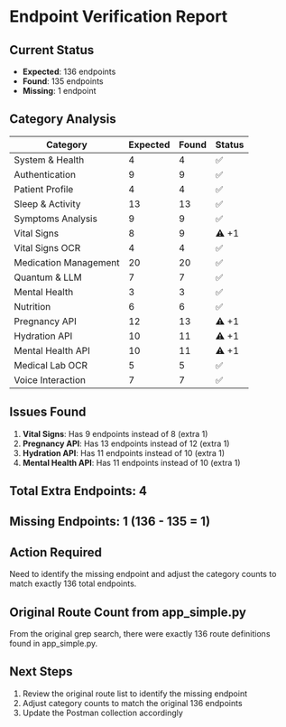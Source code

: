 # Endpoint Verification Report

## Current Status
- **Expected**: 136 endpoints
- **Found**: 135 endpoints
- **Missing**: 1 endpoint

## Category Analysis
| Category | Expected | Found | Status |
|----------|----------|-------|--------|
| System & Health | 4 | 4 | ✅ |
| Authentication | 9 | 9 | ✅ |
| Patient Profile | 4 | 4 | ✅ |
| Sleep & Activity | 13 | 13 | ✅ |
| Symptoms Analysis | 9 | 9 | ✅ |
| Vital Signs | 8 | 9 | ⚠️ +1 |
| Vital Signs OCR | 4 | 4 | ✅ |
| Medication Management | 20 | 20 | ✅ |
| Quantum & LLM | 7 | 7 | ✅ |
| Mental Health | 3 | 3 | ✅ |
| Nutrition | 6 | 6 | ✅ |
| Pregnancy API | 12 | 13 | ⚠️ +1 |
| Hydration API | 10 | 11 | ⚠️ +1 |
| Mental Health API | 10 | 11 | ⚠️ +1 |
| Medical Lab OCR | 5 | 5 | ✅ |
| Voice Interaction | 7 | 7 | ✅ |

## Issues Found
1. **Vital Signs**: Has 9 endpoints instead of 8 (extra 1)
2. **Pregnancy API**: Has 13 endpoints instead of 12 (extra 1)
3. **Hydration API**: Has 11 endpoints instead of 10 (extra 1)
4. **Mental Health API**: Has 11 endpoints instead of 10 (extra 1)

## Total Extra Endpoints: 4
## Missing Endpoints: 1 (136 - 135 = 1)

## Action Required
Need to identify the missing endpoint and adjust the category counts to match exactly 136 total endpoints.

## Original Route Count from app_simple.py
From the original grep search, there were exactly 136 route definitions found in app_simple.py.

## Next Steps
1. Review the original route list to identify the missing endpoint
2. Adjust category counts to match the original 136 endpoints
3. Update the Postman collection accordingly




